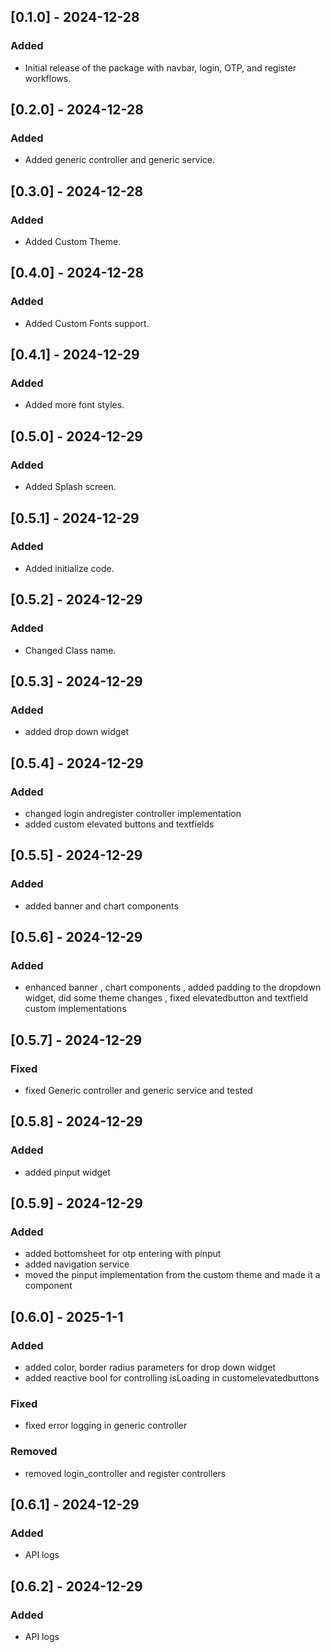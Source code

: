 ## [0.1.0] - 2024-12-28
### Added
- Initial release of the package with navbar, login, OTP, and register workflows.

## [0.2.0] - 2024-12-28
### Added
- Added generic controller and generic service.

## [0.3.0] - 2024-12-28
### Added
- Added Custom Theme.

## [0.4.0] - 2024-12-28
### Added
- Added Custom Fonts support.

## [0.4.1] - 2024-12-29
### Added
- Added more font styles.

## [0.5.0] - 2024-12-29
### Added
- Added Splash screen.

## [0.5.1] - 2024-12-29
### Added
- Added initialize code.

## [0.5.2] - 2024-12-29
### Added
- Changed Class name.

## [0.5.3] - 2024-12-29
### Added
- added drop down widget

## [0.5.4] - 2024-12-29
### Added
- changed login andregister controller implementation
- added custom elevated buttons and textfields

## [0.5.5] - 2024-12-29
### Added
- added banner and chart components

## [0.5.6] - 2024-12-29
### Added
- enhanced banner , chart components , added padding to the dropdown widget, did some theme changes , fixed elevatedbutton and textfield custom implementations

## [0.5.7] - 2024-12-29
### Fixed
- fixed Generic controller and generic service and tested

## [0.5.8] - 2024-12-29
### Added
- added pinput widget

## [0.5.9] - 2024-12-29
### Added
- added bottomsheet for otp entering with pinput
- added navigation service
- moved the pinput implementation from the custom theme and made it a component

## [0.6.0] - 2025-1-1
### Added
- added color, border radius parameters for drop down widget
- added reactive bool for controlling isLoading in customelevatedbuttons
### Fixed
- fixed error logging in generic controller
### Removed
- removed login_controller and register controllers

## [0.6.1] - 2024-12-29
### Added
- API logs

## [0.6.2] - 2024-12-29
### Added
- API logs